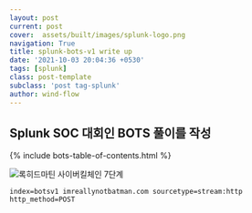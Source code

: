 ```yaml
---
layout: post
current: post
cover:  assets/built/images/splunk-logo.png
navigation: True
title: splunk-bots-v1 write up
date: '2021-10-03 20:04:36 +0530'
tags: [splunk]
class: post-template
subclass: 'post tag-splunk'
author: wind-flow
---
```


## Splunk SOC 대회인 BOTS 풀이를 작성
{% include bots-table-of-contents.html %}

![록히드마틴 사이버킬체인 7단계]({{site.baseurl}}/cyberkillchain.jpg)
```
index=botsv1 imreallynotbatman.com sourcetype=stream:http http_method=POST
```
